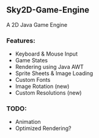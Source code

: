 ## Sky2D-Game-Engine
A 2D Java Game Engine 

### Features:
- Keyboard & Mouse Input
- Game States
- Rendering using Java AWT
- Sprite Sheets & Image Loading
- Custom Fonts
- Image Rotation (new)
- Custom Resolutions (new)

### TODO:
- Animation
- Optimized Rendering?
